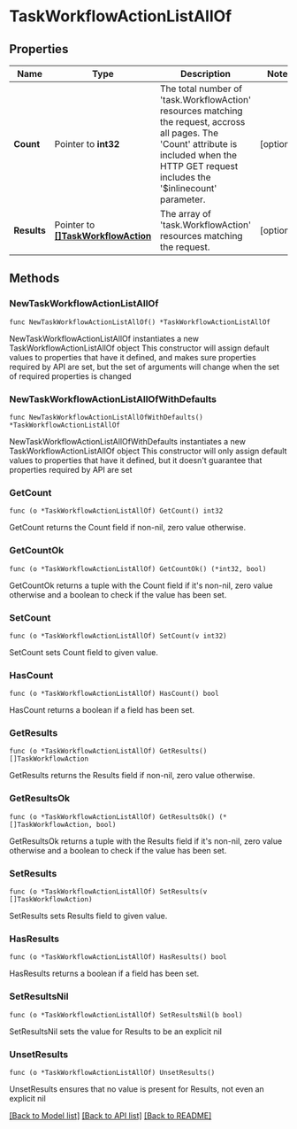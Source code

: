 # TaskWorkflowActionListAllOf

## Properties

Name | Type | Description | Notes
------------ | ------------- | ------------- | -------------
**Count** | Pointer to **int32** | The total number of &#39;task.WorkflowAction&#39; resources matching the request, accross all pages. The &#39;Count&#39; attribute is included when the HTTP GET request includes the &#39;$inlinecount&#39; parameter. | [optional] 
**Results** | Pointer to [**[]TaskWorkflowAction**](TaskWorkflowAction.md) | The array of &#39;task.WorkflowAction&#39; resources matching the request. | [optional] 

## Methods

### NewTaskWorkflowActionListAllOf

`func NewTaskWorkflowActionListAllOf() *TaskWorkflowActionListAllOf`

NewTaskWorkflowActionListAllOf instantiates a new TaskWorkflowActionListAllOf object
This constructor will assign default values to properties that have it defined,
and makes sure properties required by API are set, but the set of arguments
will change when the set of required properties is changed

### NewTaskWorkflowActionListAllOfWithDefaults

`func NewTaskWorkflowActionListAllOfWithDefaults() *TaskWorkflowActionListAllOf`

NewTaskWorkflowActionListAllOfWithDefaults instantiates a new TaskWorkflowActionListAllOf object
This constructor will only assign default values to properties that have it defined,
but it doesn't guarantee that properties required by API are set

### GetCount

`func (o *TaskWorkflowActionListAllOf) GetCount() int32`

GetCount returns the Count field if non-nil, zero value otherwise.

### GetCountOk

`func (o *TaskWorkflowActionListAllOf) GetCountOk() (*int32, bool)`

GetCountOk returns a tuple with the Count field if it's non-nil, zero value otherwise
and a boolean to check if the value has been set.

### SetCount

`func (o *TaskWorkflowActionListAllOf) SetCount(v int32)`

SetCount sets Count field to given value.

### HasCount

`func (o *TaskWorkflowActionListAllOf) HasCount() bool`

HasCount returns a boolean if a field has been set.

### GetResults

`func (o *TaskWorkflowActionListAllOf) GetResults() []TaskWorkflowAction`

GetResults returns the Results field if non-nil, zero value otherwise.

### GetResultsOk

`func (o *TaskWorkflowActionListAllOf) GetResultsOk() (*[]TaskWorkflowAction, bool)`

GetResultsOk returns a tuple with the Results field if it's non-nil, zero value otherwise
and a boolean to check if the value has been set.

### SetResults

`func (o *TaskWorkflowActionListAllOf) SetResults(v []TaskWorkflowAction)`

SetResults sets Results field to given value.

### HasResults

`func (o *TaskWorkflowActionListAllOf) HasResults() bool`

HasResults returns a boolean if a field has been set.

### SetResultsNil

`func (o *TaskWorkflowActionListAllOf) SetResultsNil(b bool)`

 SetResultsNil sets the value for Results to be an explicit nil

### UnsetResults
`func (o *TaskWorkflowActionListAllOf) UnsetResults()`

UnsetResults ensures that no value is present for Results, not even an explicit nil

[[Back to Model list]](../README.md#documentation-for-models) [[Back to API list]](../README.md#documentation-for-api-endpoints) [[Back to README]](../README.md)


